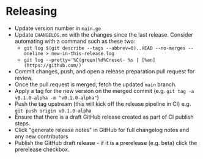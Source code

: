 # Releasing

- Update version number in `main.go`
- Update `CHANGELOG.md` with the changes since the last release. Consider automating with a command such as these two:
  - `git log $(git describe --tags --abbrev=0)..HEAD --no-merges --oneline > new-in-this-release.log`
  - `git log --pretty='%C(green)%d%Creset- %s | [%an](https://github.com/)'`
- Commit changes, push, and open a release preparation pull request for review.
- Once the pull request is merged, fetch the updated `main` branch.
- Apply a tag for the new version on the merged commit (e.g. `git tag -a v0.1.0-alpha -m "v0.1.0-alpha"`)
- Push the tag upstream (this will kick off the release pipeline in CI) e.g. `git push origin v0.1.0-alpha`
- Ensure that there is a draft GitHub release created as part of CI publish steps.
- Click "generate release notes" in GitHub for full changelog notes and any new contributors
- Publish the GitHub draft release - if it is a prerelease (e.g. beta) click the prerelease checkbox.
